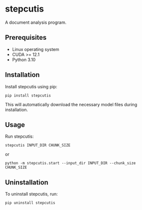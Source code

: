 # stepcutis

A document analysis program.

## Prerequisites

- Linux operating system
- CUDA >= 12.1
- Python 3.10

## Installation

Install stepcutis using pip:

```
pip install stepcutis
```

This will automatically download the necessary model files during installation.

## Usage

Run stepcutis:

```
stepcutis INPUT_DIR CHUNK_SIZE
```

or

```
python -m stepcutis.start --input_dir INPUT_DIR --chunk_size CHUNK_SIZE
```

## Uninstallation

To uninstall stepcutis, run:

```
pip uninstall stepcutis
```
```
